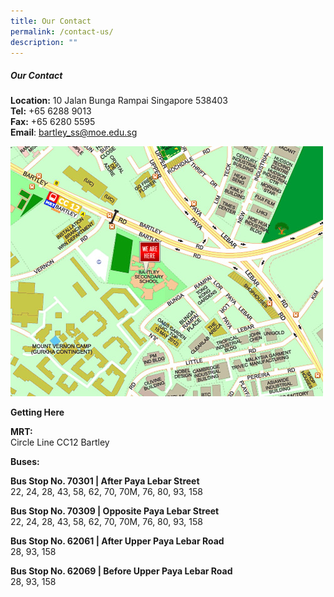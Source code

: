 ```yaml
---
title: Our Contact
permalink: /contact-us/
description: ""
---
```

##### Our Contact

**Location:** 10 Jalan Bunga Rampai Singapore 538403  
**Tel:**&nbsp;+65 6288 9013  
**Fax:**&nbsp;+65 6280 5595<br>
**Email**:  bartley_ss@moe.edu.sg

![](/images/BartleyMap.jpg)

**Getting Here**  
  
**MRT:**  
Circle Line CC12 Bartley  
  
**Buses:**  
  
**Bus Stop No. 70301 | After Paya Lebar Street**  
22, 24, 28, 43, 58, 62, 70, 70M, 76, 80, 93, 158

**Bus Stop No. 70309 | Opposite Paya Lebar Street**  
22, 24, 28, 43, 58, 62, 70, 70M, 76, 80, 93, 158  
  
**Bus Stop No. 62061 | After Upper Paya Lebar Road**  
28, 93, 158  
  
**Bus Stop No. 62069 | Before Upper Paya Lebar Road**  
28, 93, 158